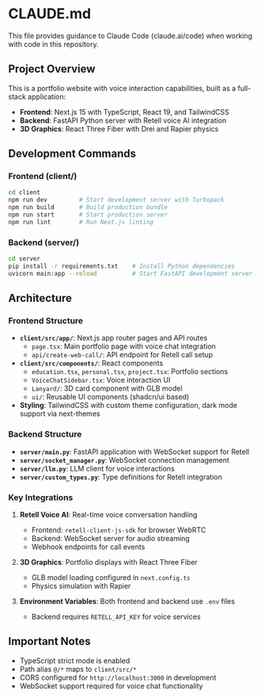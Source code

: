 # CLAUDE.md

This file provides guidance to Claude Code (claude.ai/code) when working with code in this repository.

## Project Overview

This is a portfolio website with voice interaction capabilities, built as a full-stack application:
- **Frontend**: Next.js 15 with TypeScript, React 19, and TailwindCSS
- **Backend**: FastAPI Python server with Retell voice AI integration
- **3D Graphics**: React Three Fiber with Drei and Rapier physics

## Development Commands

### Frontend (client/)
```bash
cd client
npm run dev         # Start development server with Turbopack
npm run build       # Build production bundle
npm run start       # Start production server
npm run lint        # Run Next.js linting
```

### Backend (server/)
```bash
cd server
pip install -r requirements.txt    # Install Python dependencies
uvicorn main:app --reload          # Start FastAPI development server
```

## Architecture

### Frontend Structure
- **`client/src/app/`**: Next.js app router pages and API routes
  - `page.tsx`: Main portfolio page with voice chat integration
  - `api/create-web-call/`: API endpoint for Retell call setup
- **`client/src/components/`**: React components
  - `education.tsx`, `personal.tsx`, `project.tsx`: Portfolio sections
  - `VoiceChatSidebar.tsx`: Voice interaction UI
  - `Lanyard/`: 3D card component with GLB model
  - `ui/`: Reusable UI components (shadcn/ui based)
- **Styling**: TailwindCSS with custom theme configuration, dark mode support via next-themes

### Backend Structure
- **`server/main.py`**: FastAPI application with WebSocket support for Retell
- **`server/socket_manager.py`**: WebSocket connection management
- **`server/llm.py`**: LLM client for voice interactions
- **`server/custom_types.py`**: Type definitions for Retell integration

### Key Integrations
1. **Retell Voice AI**: Real-time voice conversation handling
   - Frontend: `retell-client-js-sdk` for browser WebRTC
   - Backend: WebSocket server for audio streaming
   - Webhook endpoints for call events

2. **3D Graphics**: Portfolio displays with React Three Fiber
   - GLB model loading configured in `next.config.ts`
   - Physics simulation with Rapier

3. **Environment Variables**: Both frontend and backend use `.env` files
   - Backend requires `RETELL_API_KEY` for voice services

## Important Notes
- TypeScript strict mode is enabled
- Path alias `@/*` maps to `client/src/*`
- CORS configured for `http://localhost:3000` in development
- WebSocket support required for voice chat functionality